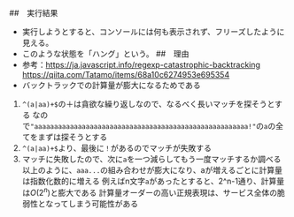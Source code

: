 ##　実行結果
- 実行しようとすると、コンソールには何も表示されず、フリーズしたように見える。
- このような状態を「ハング」という。
##　理由
- 参考：https://ja.javascript.info/regexp-catastrophic-backtracking
    https://qiita.com/Tatamo/items/68a10c6274953e695354
- バックトラックでの計算量が膨大になるためである
1.  `^(a|aa)+$`の＋は貪欲な繰り返しなので、なるべく長いマッチを探そうとする
    なので`"aaaaaaaaaaaaaaaaaaaaaaaaaaaaaaaaaaaaaaaaaaaaaaaaaaaaaa!"`の`a`の全てをまずは探そうとする
2. `^(a|aa)+$`より、最後に`！`があるのでマッチが失敗する
3. マッチに失敗したので、次に`a`を一つ減らしてもう一度マッチするか調べる
以上のように、`aaa...`の組み合わせが膨大になり、aが増えるごとに計算量は指数化数的に増える
例えばn文字`a`があったとすると、2^n-1通り、計算量は$O(2^n)$と膨大である
計算量オーダーの高い正規表現は、サービス全体の脆弱性となってしまう可能性がある